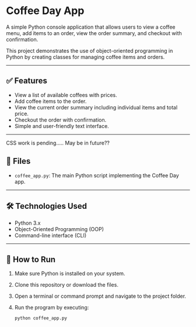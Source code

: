 # Coffee Day App  

A simple Python console application that allows users to view a coffee menu, add items to an order, view the order summary, and checkout with confirmation.

This project demonstrates the use of object-oriented programming in Python by creating classes for managing coffee items and orders.

---

## ✅ Features

- View a list of available coffees with prices.
- Add coffee items to the order.
- View the current order summary including individual items and total price.
- Checkout the order with confirmation.
- Simple and user-friendly text interface.

 
---

CSS work is pending.....
May be in future?? 


## 📂 Files

- `coffee_app.py`: The main Python script implementing the Coffee Day app.

---

## 🛠 Technologies Used

- Python 3.x
- Object-Oriented Programming (OOP)
- Command-line interface (CLI)

---

## 🚀 How to Run

1. Make sure Python is installed on your system.
2. Clone this repository or download the files.
3. Open a terminal or command prompt and navigate to the project folder.
4. Run the program by executing:

   ```bash
   python coffee_app.py
